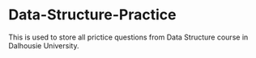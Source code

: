 # Data-Structure-Practice

This is used to store all prictice questions from Data Structure course in Dalhousie University.

